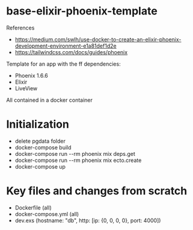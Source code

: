 # base-elixir-phoenix-template

References
- https://medium.com/swlh/use-docker-to-create-an-elixir-phoenix-development-environment-e1a81def1d2e
- https://tailwindcss.com/docs/guides/phoenix

Template for an app with the ff dependencies:
- Phoenix 1.6.6
- Elixir
- LiveView

All contained in a docker container

# Initialization
- delete pgdata folder
- docker-compose build
- docker-compose run --rm phoenix mix deps.get
- docker-compose run --rm phoenix mix ecto.create
- docker-compose up

# Key files and changes from scratch
- Dockerfile (all)
- docker-compose.yml (all)
- dev.exs (hostname: "db", http: [ip: {0, 0, 0, 0}, port: 4000])

